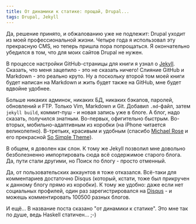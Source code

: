 ```yaml
---
title: От динамики к статике: прощай, Drupal...
tags: Drupal, Jekyll
---
```


Да, решение принято, и обжалованию уже не подлежит: Drupal уходит из моей профессиональной жизни. Четыре года я использовал эту прекрасную CMS, но теперь пришла пора попрощаться. Я окончательно убедился в том, что для моих сайтов Drupal не нужен.

В процессе настройки GitHub-страницы для книги я узнал о [Jekyll](http://jekyllrb.com/). Сказать, что меня зацепило - это не сказать ничего! Слияние GitHub и Markdown - это реально круто. Ну а поскольку второй том моей книги будет написан на Markdown и жить будет также на GitHub, мне будет вдвойне удобнее.

Больше никаких админок, никаких БД, никаких бэкапов, паролей, обновлений и FTP. Только Vim, Markdown и Git. Добавил `.md`-файл, затем `jekyll build`, коммит-пуш - и новая запись уже в блоге. А блог, надо сказать, получился знатным. Во-первых, офигительно быстрым. Во-вторых, мобильно-адаптивным из коробки (на iPhone читается великолепно). В-третьих, красивым и удобным (спасибо [Michael Rose](http://mademistakes.com/about/) и его прекрасной [So Simple Theme](http://mademistakes.com/articles/so-simple-jekyll-theme/)).

В общем, я доволен как слон. К тому же Jekyll позволил мне довольно безболезненно импортировать сюда всё содержимое старого блога. Да, пути стали другими, но Поиск по блогу - просто отменный.

Да, от пользовательских аккаунтов я тоже отказался. Всё-таки для комментариев достаточно Disqus (который, кстати, тоже был прикручен к данному блогу прямо из коробки). К тому же удобно: даже если нет социальных профилей, один раз зарегистрировался на [Disqus](http://disqus.com/) - и можешь комментировать 100500 разных блогов.

И ещё... В название поста сказано "от динамики к статике". Это мне так по душе, ведь Haskell статичен... ;-)

